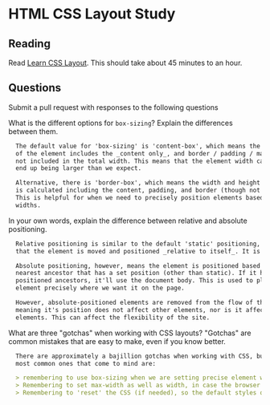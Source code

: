# HTML CSS Layout Study

## Reading

Read [Learn CSS Layout](http://learnlayout.com). This should take about 45
 minutes to an hour.

## Questions

Submit a pull request with responses to the following questions

What is the different options for `box-sizing`? Explain the differences between
 them.

```md
  The default value for 'box-sizing' is 'content-box', which means the width & height
  of the element includes the _content only_, and border / padding / margin are
  not included in the total width. This means that the element width can often
  end up being larger than we expect.

  Alternative, there is 'border-box', which means the width and height of the element
  is calculated including the content, padding, and border (though not the margin).
  This is helpful for when we need to precisely position elements based on their
  widths.
```

In your own words, explain the difference between relative and absolute
 positioning.

```md
  Relative positioning is similar to the default 'static' positioning, except
  that the element is moved and positioned _relative to itself_. It is moved from its location by setting the 'top/right/left/bottom' values, which moves the element in relation to where it would normally be placed.

  Absolute positioning, however, means the element is positioned based on its
  nearest ancestor that has a set position (other than static). If it has no
  positioned ancestors, it'll use the document body. This is used to place any
  element precisely where we want it on the page.

  However, absolute-positioned elements are removed from the flow of the page,
  meaning it's position does not affect other elements, nor is it affected by other
  elements. This can affect the flexibility of the site.
```

What are three "gotchas" when working with CSS layouts? "Gotchas" are common
 mistakes that are easy to make, even if you know better.

```md
  There are approximately a bajillion gotchas when working with CSS, but the
  most common ones that come to mind are:

  > remembering to use box-sizing when we are setting precise element widths to make sure they're accurate.
  > Remembering to set max-width as well as width, in case the browser window is narrower than the width of the element (and otherwise remembering to scale for browser/window size)
  > Remembering to 'reset' the CSS (if needed), so the default styles of an element don't interfere with the styling we're adding as well.
```
